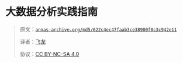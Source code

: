 # 大数据分析实践指南

> 原文：[`annas-archive.org/md5/622c4ec47faab3ce38900f0c3c942e11`](https://annas-archive.org/md5/622c4ec47faab3ce38900f0c3c942e11)
> 
> 译者：[飞龙](https://github.com/wizardforcel)
> 
> 协议：[CC BY-NC-SA 4.0](http://creativecommons.org/licenses/by-nc-sa/4.0/)